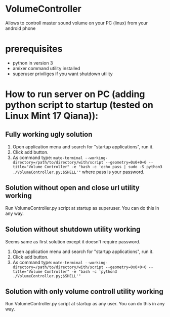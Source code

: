 # VolumeController
Allows to controll master sound volume on your PC (linux) from your android phone

# prerequisites
- python in version 3
- amixer command utility installed
- superuser priviliges if you want shutdown utility

# How to run server on PC (adding python script to startup (tested on Linux Mint 17 Qiana)):

## Fully working ugly solution
1. Open application menu and search for "startup  applications", run it.
2. Click add button.
3. As command type: `mate-terminal --working-directory=/path/to/directory/with/script --geometry=0x0+0+0 --title="Volume Controller" -e "bash -c 'echo pass | sudo -S python3 ./VolumeController.py;$SHELL'"` where pass is your password.

## Solution without open and close url utility working
Run VolumeController.py script at startup as superuser. You can do this in any way.

## Solution without shutdown utility working
Seems same as first solution except it doesn't require password.

1. Open application menu and search for "startup  applications", run it.
2. Click add button.
3. As command type: `mate-terminal --working-directory=/path/to/directory/with/script --geometry=0x0+0+0 --title="Volume Controller" -e "bash -c 'python3 ./VolumeController.py;$SHELL'"`

## Solution with only volume controll utility working
Run VolumeController.py script at startup as any user. You can do this in any way.
